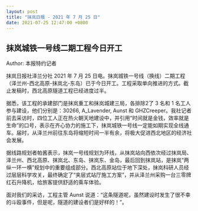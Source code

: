 ```yaml
---
layout: post
title: "抹岚日报 - 2021 年 7 月 25 日"
date: 2021-07-25 12:47:00 +0800
---
```


## 抹岚城铁一号线二期工程今日开工
Author: 本报特约记者

抹岚日报社泽兰分社 2021 年 7 月 25 日电。抹岚城铁一号线（换线）二期工程（泽兰州-西北高原-抹岚北-东岛）已于今日开工。工程采取单向推进的方式。截止发稿时，西北高原隧道工程已经进度过半。

据悉，该工程的承建部门是抹岚重工和抹岚城建三局，各排除2了 3 名和 1 名工人参与建设，他们分别是：30266, A_Lavender, Aunst 和 GHZCreeper。我社记者前去采访时，四位工人正在热火朝天地建设中，并引用“时间就是金钱，效率就是生命”的口号，表示在齐心协力的施工下，抹岚城铁一号线一定能如期实现全线通车。届时，从泽兰州前往东岛将缩短时间一半有余，将极大促进西北地区的经济社会发展。

据线路规划者帕酱表示，抹岚一号线规划为环线，从抹岚站向西依次经过抹岚局、泽兰州、西北高原、抹岚北、东岛、抹岚东、金岛，最后回到抹岚站，是抹岚“两纵一环一横”规划中的重要组成部分。西北高原站位于地下深处，抹岚科研人员经过层层科学攻关，最终确定了“夹层式站厅施工方案”，并从泽兰州采购一台三零牌红石升降机，给旅客提供舒适的乘车体验。

面对我们的采访，工程主管 Aunst 说道：“这条隧道呢，虽然建设时发生了很不幸的斗殴事件，但是呢，隧道的建设者们是好样的！”。